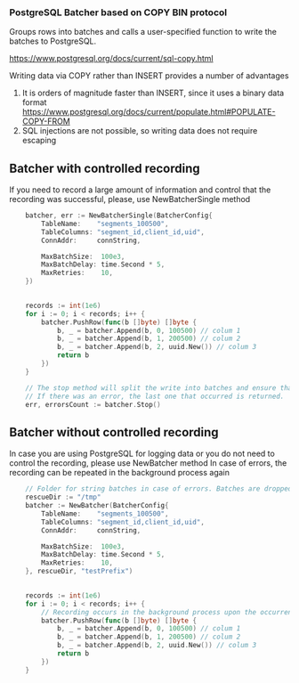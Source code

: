 ### PostgreSQL Batcher based on COPY BIN protocol

Groups rows into batches and calls a user-specified function to write the batches to PostgreSQL.

https://www.postgresql.org/docs/current/sql-copy.html

Writing data via COPY rather than INSERT provides a number of advantages
1) It is orders of magnitude faster than INSERT, since it uses a binary data format https://www.postgresql.org/docs/current/populate.html#POPULATE-COPY-FROM
2) SQL injections are not possible, so writing data does not require escaping

## Batcher with controlled recording
If you need to record a large amount of information and control that the recording was successful, please, use NewBatcherSingle method

```go
    batcher, err := NewBatcherSingle(BatcherConfig{
		TableName:    "segments_100500",
		TableColumns: "segment_id,client_id,uid",
		ConnAddr:     connString,

		MaxBatchSize:  100e3,
		MaxBatchDelay: time.Second * 5,
		MaxRetries:    10,
	})

	
	records := int(1e6)
	for i := 0; i < records; i++ {
		batcher.PushRow(func(b []byte) []byte {
			b, _ = batcher.Append(b, 0, 100500) // colum 1
			b, _ = batcher.Append(b, 1, 200500) // colum 2
			b, _ = batcher.Append(b, 2, uuid.New()) // colum 3
			return b
		})
	}

	// The stop method will split the write into batches and ensure that all background writes have completed.
	// If there was an error, the last one that occurred is returned.
	err, errorsCount := batcher.Stop()
```

## Batcher without controlled recording
In case you are using PostgreSQL for logging data or you do not need to control the recording, please use NewBatcher method
In case of errors, the recording can be repeated in the background process again


```go
    // Folder for string batches in case of errors. Batches are dropped if rescueDir is empty.
    rescueDir := "/tmp"
    batcher := NewBatcher(BatcherConfig{
		TableName:    "segments_100500",
		TableColumns: "segment_id,client_id,uid",
		ConnAddr:     connString,

		MaxBatchSize:  100e3,
		MaxBatchDelay: time.Second * 5,
		MaxRetries:    10,
	}, rescueDir, "testPrefix")

	
	records := int(1e6)
	for i := 0; i < records; i++ {
		// Recording occurs in the background process upon the occurrence of one of the events MaxBatchSize or MaxBatchDelay
		batcher.PushRow(func(b []byte) []byte {
			b, _ = batcher.Append(b, 0, 100500) // colum 1
			b, _ = batcher.Append(b, 1, 200500) // colum 2
			b, _ = batcher.Append(b, 2, uuid.New()) // colum 3
			return b
		})
	}

```